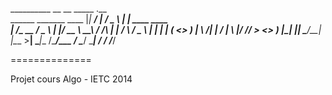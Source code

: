 __________                   __        __       _____  .__                  
\______   \_______  ____    |__| _____/  |_    /  _  \ |  |    ____   ____  
 |     ___/\_  __ \/  _ \   |  |/ __ \   __\  /  /_\  \|  |   / ___\ /  _ \ 
 |    |     |  | \(  <_> )  |  \  ___/|  |   /    |    \  |__/ /_/  >  <_> )
 |____|     |__|   \____/\__|  |\___  >__|   \____|__  /____/\___  / \____/ 
                        \______|    \/               \/     /_____/         


==============

Projet cours Algo - IETC 2014
